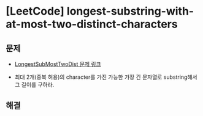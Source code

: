 # [LeetCode] longest-substring-with-at-most-two-distinct-characters

## 문제

- [LongestSubMostTwoDist 문제 링크](https://leetcode.com/problems/longest-substring-with-at-most-two-distinct-characters/)

- 최대 2개(중복 허용)의 character를 가진 가능한 가장 긴 문자열로 substring해서 그 길이를 구하라.

## 해결

